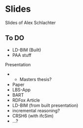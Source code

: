 # Slides
Slides of Alex Schlachter


## To DO
- LD-BIM (Built)
- PAA stuff

Presentation
- - Masters thesis?
- Paper
- LBS-App
- BART
- RDFox Article
- LD-BIM (from built presentation)
- incremental reasoning?
- CRSH6 (with ifcSim)
- ...?

